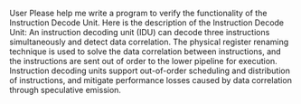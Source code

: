 User
Please help me write a program to verify the functionality of the  Instruction Decode Unit. 
Here is the description of the  Instruction Decode Unit:
An instruction decoding unit (IDU) can decode three instructions simultaneously and detect data correlation. The physical register renaming technique is used to solve the data correlation between instructions, and the instructions are sent out of order to the lower pipeline for execution. Instruction decoding units support out-of-order scheduling and distribution of instructions, and mitigate performance losses caused by data correlation through speculative emission.